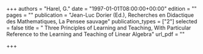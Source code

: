 +++
authors = "Harel, G."
date = "1997-01-01T08:00:00+00:00"
edition = ""
pages = ""
publication = "Jean-Luc Dorier (Ed.), Recherches en Didactique des Mathematiques, La Pensee sauvage"
publication_types = ["2"]
selected = false
title = " Three Principles of Learning and Teaching, With Particular Reference to the Learning and Teaching of Linear Algebra"
url_pdf = ""

+++
